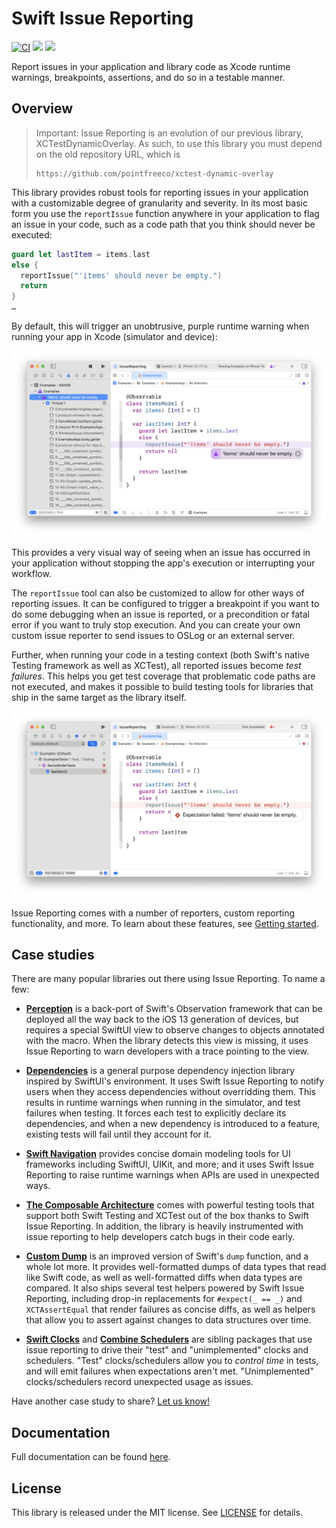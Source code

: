 # Swift Issue Reporting

[![CI](https://github.com/pointfreeco/xctest-dynamic-overlay/actions/workflows/ci.yml/badge.svg)](https://github.com/pointfreeco/swift-issue-reporting/actions/workflows/ci.yml)
[![](https://img.shields.io/endpoint?url=https%3A%2F%2Fswiftpackageindex.com%2Fapi%2Fpackages%2Fpointfreeco%2Fswift-issue-reporting%2Fbadge%3Ftype%3Dswift-versions)](https://swiftpackageindex.com/pointfreeco/swift-issue-reporting)
[![](https://img.shields.io/endpoint?url=https%3A%2F%2Fswiftpackageindex.com%2Fapi%2Fpackages%2Fpointfreeco%2Fswift-issue-reporting%2Fbadge%3Ftype%3Dplatforms)](https://swiftpackageindex.com/pointfreeco/swift-issue-reporting)

Report issues in your application and library code as Xcode runtime warnings, breakpoints, 
assertions, and do so in a testable manner.

## Overview

> Important: Issue Reporting is an evolution of our previous library, XCTestDynamicOverlay. As such,
> to use this library you must depend on the old repository URL, which is
>
> ```
> https://github.com/pointfreeco/xctest-dynamic-overlay
> ```

This library provides robust tools for reporting issues in your application with a customizable
degree of granularity and severity. In its most basic form you use the `reportIssue` function
anywhere in your application to flag an issue in your code, such as a code path that you think
should never be executed:

```swift
guard let lastItem = items.last
else {
  reportIssue("'items' should never be empty.")
  return 
}
…
```

By default, this will trigger an unobtrusive, purple runtime warning when running your app in Xcode
(simulator and device):

<picture>
  <source media="(prefers-color-scheme: dark)" srcset="Sources/IssueReporting/Documentation.docc/Resources/runtime-warning~dark.png">
  <source media="(prefers-color-scheme: light)" srcset="Sources/IssueReporting/Documentation.docc/Resources/runtime-warning.png">
  <img alt="A purple runtime warning in Xcode showing that an issue has been reported." src="Sources/IssueReporting/Documentation.docc/Resources/runtime-warning.png">
</picture>

This provides a very visual way of seeing when an issue has occurred in your application without
stopping the app's execution or interrupting your workflow.

The `reportIssue` tool can also be customized to allow for other ways of reporting issues. It can be
configured to trigger a breakpoint if you want to do some debugging when an issue is reported, or a
precondition or fatal error if you want to truly stop execution. And you can create your own custom
issue reporter to send issues to OSLog or an external server. 

Further, when running your code in a testing context (both Swift's native Testing framework as well
as XCTest), all reported issues become _test failures_. This helps you get test coverage that
problematic code paths are not executed, and makes it possible to build testing tools for libraries
that ship in the same target as the library itself.

<picture>
  <source media="(prefers-color-scheme: dark)" srcset="Sources/IssueReporting/Documentation.docc/Resources/test-failure~dark.png">
  <source media="(prefers-color-scheme: light)" srcset="Sources/IssueReporting/Documentation.docc/Resources/test-failure.png">
  <img alt="A test failure in Xcode where an issue has been reported." src="Sources/IssueReporting/Documentation.docc/Resources/test-failure.png">
</picture>

Issue Reporting comes with a number of reporters, custom reporting functionality, and more. To learn
about these features, see
[Getting started](Sources/IssueReporting/Documentation.docc/Articles/GettingStarted.md).

## Case studies

There are many popular libraries out there using Issue Reporting. To name a few:

  * [**Perception**](https://github.com/pointfreeco/swift-perception) is a back-port of Swift's
    Observation framework that can be deployed all the way back to the iOS 13 generation of devices,
    but requires a special SwiftUI view to observe changes to objects annotated with the macro. When
    the library detects this view is missing, it uses Issue Reporting to warn developers with a
    trace pointing to the view.

  * [**Dependencies**](https://github.com/pointfreeco/swift-dependencies) is a general purpose
    dependency injection library inspired by SwiftUI's environment. It uses Swift Issue Reporting to
    notify users when they access dependencies without overridding them. This results in runtime
    warnings when running in the simulator, and test failures when testing. It forces each test
    to explicitly declare its dependencies, and when a new dependency is introduced to a feature,
    existing tests will fail until they account for it.

  * [**Swift Navigation**](https://github.com/pointfreeco/swift-navigation) provides concise
    domain modeling tools for UI frameworks including SwiftUI, UIKit, and more; and it uses Swift
    Issue Reporting to raise runtime warnings when APIs are used in unexpected ways.

  * [**The Composable Architecture**](https://github.com/pointfreeco/swift-composable-architecture)
    comes with powerful testing tools that support both Swift Testing and XCTest out of the box
    thanks to Swift Issue Reporting. In addition, the library is heavily instrumented with issue
    reporting to help developers catch bugs in their code early.

  * [**Custom Dump**](https://github.com/pointfreeco/swift-custom-dump) is an improved version of
    Swift's `dump` function, and a whole lot more. It provides well-formatted dumps of data types
    that read like Swift code, as well as well-formatted diffs when data types are compared. It also
    ships several test helpers powered by Swift Issue Reporting, including drop-in replacements for
    `#expect(_ == _)` and `XCTAssertEqual` that render failures as concise diffs, as well as helpers
    that allow you to assert against changes to data structures over time.

  * [**Swift Clocks**](https://github.com/pointfreeco/swift-clocks) and
    [**Combine Schedulers**](https://github.com/pointfreeco/combine-schedulers) are sibling packages
    that use issue reporting to drive their "test" and "unimplemented" clocks and schedulers. "Test" 
    clocks/schedulers allow you to _control time_ in tests, and will emit failures when expectations
    aren't met. "Unimplemented" clocks/schedulers record unexpected usage as issues.

Have another case study to share? [Let us know!](edit/main/README.md)

## Documentation 

Full documentation can be found
[here](https://swiftpackageindex.com/pointfreeco/swift-issue-reporting/main/documentation).

## License

This library is released under the MIT license. See [LICENSE](LICENSE) for details.
